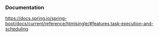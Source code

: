 ### Documentation
https://docs.spring.io/spring-boot/docs/current/reference/htmlsingle/#features.task-execution-and-scheduling
